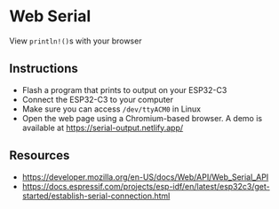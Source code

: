 # Web Serial
View `println!()`s with your browser

## Instructions
- Flash a program that prints to output on your ESP32-C3
- Connect the ESP32-C3 to your computer
- Make sure you can access `/dev/ttyACM0` in Linux
- Open the web page using a Chromium-based browser. A demo is available at https://serial-output.netlify.app/

## Resources
- https://developer.mozilla.org/en-US/docs/Web/API/Web_Serial_API
- https://docs.espressif.com/projects/esp-idf/en/latest/esp32c3/get-started/establish-serial-connection.html